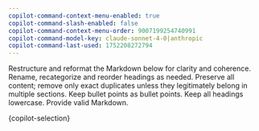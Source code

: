 ```yaml
---
copilot-command-context-menu-enabled: true
copilot-command-slash-enabled: false
copilot-command-context-menu-order: 9007199254740991
copilot-command-model-key: claude-sonnet-4-0|anthropic
copilot-command-last-used: 1752208272794
---
```

<instruction>Restructure and reformat the Markdown below for clarity and coherence. Rename, recategorize and reorder headings as needed. Preserve all content; remove only exact duplicates unless they legitimately belong in multiple sections. Keep bullet points as bullet points. Keep all headings lowercase. Provide valid Markdown.</instruction>

<text>{copilot-selection}</text>